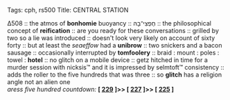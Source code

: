 Tags: cph, rs500
Title: CENTRAL STATION
  
∆508 :: the atmos of **bonhomie** buoyancy :: חֶפְצִי־בָהּ :: the philosophical concept of **reification** :: are you ready for these conversations ::  grilled by two so a lie was introduced :: doesn't look very likely on account of sixty forty :: but at least the _seaeffow_ had a **unibrow** :: two snickers and a bacon sausage :: occasionally interrupted by **tomfoolery** :: braid : mount : poles : towel : **hotel** :: no glitch on a mobile device :: getz hitched in time for a murder session with nicksis™ and it is impressed by selmtoft™ consistency :: adds the roller to the five hundreds that was three :: so **glitch** has a religion angle not an alien one  
_aress five hundred countdown:_ **[ [229](https://www.allmusic.com/album/de-la-soul-is-dead-mw0000266894) ]>> [ [227](https://www.allmusic.com/album/heres-little-richard-mw0000199608) ]>> [ [225](https://www.allmusic.com/album/layla-and-other-assorted-love-songs-mw0000650067) ]**  
